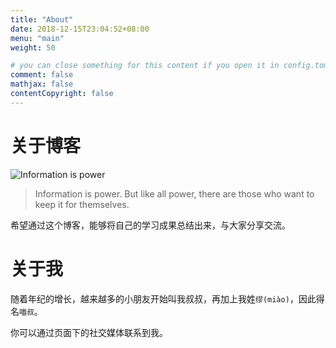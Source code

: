 ```yaml
---
title: "About"
date: 2018-12-15T23:04:52+08:00
menu: "main"
weight: 50

# you can close something for this content if you open it in config.toml.
comment: false
mathjax: false
contentCopyright: false
---
```


# 关于博客

![Information is power](/image/information-is-power.jpg)

> Information is power. But like all power, there are those who want to keep it for themselves.

希望通过这个博客，能够将自己的学习成果总结出来，与大家分享交流。

# 关于我

随着年纪的增长，越来越多的小朋友开始叫我叔叔，再加上我姓`缪(miào)`，因此得名`喵叔`。

你可以通过页面下的社交媒体联系到我。